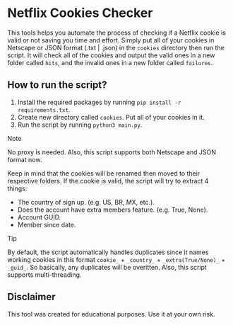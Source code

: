 # Netflix Cookies Checker
This tools helps you automate the process of checking if a Netflix cookie is valid or not saving you time and effort. Simply put all of your cookies in Netscape or JSON format (.txt | .json) in the `cookies` directory then run the script. It will check all of the cookies and output the valid ones in a new folder called `hits`, and the invalid ones in a new folder called `failures`.

## How to run the script?
1. Install the required packages by running `pip install -r requirements.txt`.
2. Create new directory called `cookies`. Put all of your cookies in it.
3. Run the script by running `python3 main.py`.

> [!NOTE]
> No proxy is needed. Also, this script supports both Netscape and JSON format now.

Keep in mind that the cookies will be renamed then moved to their respective folders. If the cookie is valid, the script will try to extract 4 things:
- The country of sign up. (e.g. US, BR, MX, etc.).
- Does the account have extra members feature. (e.g. True, None).
- Account GUID.
- Member since date.

> [!TIP]
> By default, the script automatically handles duplicates since it names working cookies in this format `cookie_` + `_country_` + `_extra(True/None)_` + `_guid_`. So basically, any duplicates will be overitten.
> Also, this script supports multi-threading.

## Disclaimer
This tool was created for educational purposes. Use it at your own risk.
